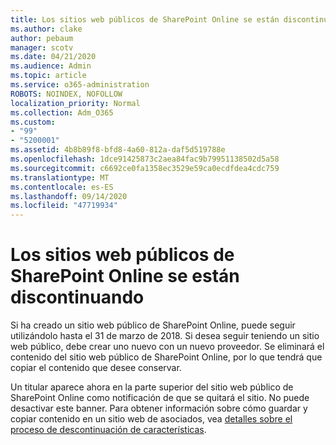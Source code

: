 ```yaml
---
title: Los sitios web públicos de SharePoint Online se están discontinuando
ms.author: clake
author: pebaum
manager: scotv
ms.date: 04/21/2020
ms.audience: Admin
ms.topic: article
ms.service: o365-administration
ROBOTS: NOINDEX, NOFOLLOW
localization_priority: Normal
ms.collection: Adm_O365
ms.custom:
- "99"
- "5200001"
ms.assetid: 4b8b89f8-bfd8-4a60-812a-daf5d519788e
ms.openlocfilehash: 1dce91425873c2aea84fac9b79951138502d5a58
ms.sourcegitcommit: c6692ce0fa1358ec3529e59ca0ecdfdea4cdc759
ms.translationtype: MT
ms.contentlocale: es-ES
ms.lasthandoff: 09/14/2020
ms.locfileid: "47719934"
---
```

# <a name="sharepoint-online-public-websites-are-being-discontinued"></a>Los sitios web públicos de SharePoint Online se están discontinuando

Si ha creado un sitio web público de SharePoint Online, puede seguir utilizándolo hasta el 31 de marzo de 2018. Si desea seguir teniendo un sitio web público, debe crear uno nuevo con un nuevo proveedor. Se eliminará el contenido del sitio web público de SharePoint Online, por lo que tendrá que copiar el contenido que desee conservar.
  
Un titular aparece ahora en la parte superior del sitio web público de SharePoint Online como notificación de que se quitará el sitio. No puede desactivar este banner. Para obtener información sobre cómo guardar y copiar contenido en un sitio web de asociados, vea [detalles sobre el proceso de descontinuación de características](https://go.microsoft.com/fwlink/?linkid=866980).
  